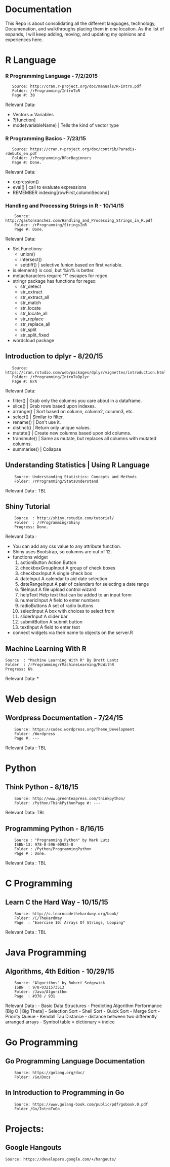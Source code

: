 # Documentation
This Repo is about consolidating all the different languages, technology, Documenation, and walkthroughs placing them in one location.
As the list of expands, I will keep adding, moving, and updating my opinions and experiences here.

# R Language 
### R Programming Language - 7/2/2015
       Source: http://cran.r-project.org/doc/manuals/R-intro.pdf
       Folder: /rProgramming/IntroToR
       Page #: 30
Relevant Data: 
* Vectors = Variables
* ?[function]
* mode(variableName)  | Tells the kind of vector type

### R Programming Basics - 7/23/15
       Source: https://cran.r-project.org/doc/contrib/Paradis-rdebuts_en.pdf
       Folder: /rProgramming/RForBeginners
       Page #: Done.
Relevant Data: 
* expression()
* eval()        | call to evaluate expressions
* REMEMBER indexing[rowFirst,columnSecond]

### Handling and Processing Strings in R - 10/14/15
		Source: http://gastonsanchez.com/Handling_and_Processing_Strings_in_R.pdf
		Folder: /rProgramming/StringsInR
		Page #: Done.
Relevant Data:
* Set Functions:
    * union()
	* intersect()
	* setdiff()   | selective !union based on first variable.
* is.element() is cool, but %in% is better.
* metacharacters require "\\" escapes for regex
* stringr package has functions for regex:
	* str_detect
	* str_extract
	* str_extract_all
	* str_match
	* str_locate
	* str_locate_all
	* str_replace
	* str_replace_all
	* str_split
	* str_split_fixed
* wordcloud package

## Introduction to dplyr - 8/20/15
       Source: https://cran.rstudio.com/web/packages/dplyr/vignettes/introduction.html
       Folder: /rProgramming/IntroToDplyr
       Page #: N/A

Relevant Data:
* filter()    | Grab only the columns you care about in a dataframe.
* slice()     | Grab rows based upon indexes.
* arrange()   | Sort based on column, column2, column3, etc.
* select()    | Similar to filter.
* rename()    | Don't use it.
* distinct()  | Return only unique values.
* mutate()    | Create new columns based upon old columns.
* transmute() | Same as mutate, but replaces all columns with mutated columns.
* summarise() | Collapse 

## Understanding Statistics | Using R Language
		Source: Understanding Statistics: Concepts and Methods
		Folder: /rProgramming/StatsUnderstand
Relevant Data : TBL

## Shiny Tutorial
		Source  : http://shiny.rstudio.com/tutorial/
		Folder  : /rProgramming/Shiny
		Progress: Done.
Relevant Data :
* You can add any css value to any attribute function.
* Shiny uses Bootstrap, so columns are out of 12.
* functions	widget
	1. actionButton	Action Button
	2. checkboxGroupInput	A group of check boxes
	3. checkboxInput	A single check box
	4. dateInput	A calendar to aid date selection
	5. dateRangeInput	A pair of calendars for selecting a date range
	6. fileInput	A file upload control wizard
	7. helpText	Help text that can be added to an input form
	8. numericInput	A field to enter numbers
	9. radioButtons	A set of radio buttons
	10. selectInput	A box with choices to select from
	11. sliderInput	A slider bar
	12. submitButton	A submit button
	13. textInput	A field to enter text
* connect widgets via their name to objects on the server.R

## Machine Learning With R
	Source  : "Machine Learning With R" By Brett Lantz
	Folder  : /rProgramming/rMachineLearning/MLWithR
	Progress: 6%
	
Relevant Data:
*

 
# Web design

## Wordpress Documentation - 7/24/15
		Source: https://codex.wordpress.org/Theme_Development
		Folder: /Wordpress
		Page #: ---
Relevant Data : TBL

# Python 

## Think Python - 8/16/15
		Source: http://www.greenteapress.com/thinkpython/
		Folder: /Python/ThinkPythonPage #: ---
Relevant Data: TBL

## Programming Python - 8/16/15
		Source : "Programming Python" by Mark Lutz
		ISBN-13: 978-0-596-00925-0
		Folder : /Python/ProgrammingPython
		Page # : Done.
Relevant Data  : TBL

# C Programming

## Learn C the Hard Way - 10/15/15
		Source: http://c.learncodethehardway.org/book/
		Folder: /C/TheHardWay
		Page  : "Exercise 10: Arrays Of Strings, Looping"
Relevant Data : TBL

# Java Programming

## Algorithms, 4th Edition - 10/29/15
		Source: "Algorithms" by Robert Sedgewick
		ISBN  : 978-0321573513
		Folder: /Java/Algorithm
		Page  : #378 / 931
Relevant Data :
		- Basic Data Structures
		- Predicting Algorithm Performance [Big O | Big Theta]
		- Selection Sort
		- Shell Sort
		- Quick Sort
		- Merge Sort
		- Priority Queue
		- Kendall Tau Distance - distance between two differently arranged arrays
		- Symbol table = dictionary = indice


# Go Programming

## Go Programming Language Documentation
		Source: https://golang.org/doc/
		Folder: /Go/Docs

## In Introduction to Programming in Go
		Source: https://www.golang-book.com/public/pdf/gobook.0.pdf
		Folder /Go/IntroToGo



# Projects:

## Google Hangouts
	Source: https://developers.google.com/+/hangouts/

